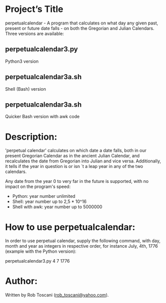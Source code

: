 # Project’s Title
perpetualcalendar - A program that calculates on what day any given past, present or future date falls - on both the Gregorian and Julian Calendars. Three versions are available:
## perpetualcalendar3.py
Python3 version
## perpetualcalendar3a.sh
Shell (Bash) version
## perpetualcalendar3a.sh
Quicker Bash version with awk code

# Description:
'perpetual calendar' calculates on which date a date falls, both in our present Gregorian Calendar as in the 
ancient Julian Calendar, and recalculates the date from Gregorian into Julian and vice versa.
Additionally, it tells if the year in question is or isn ´t a leap year in any of the two calendars.

Any date from the year 0 to very far in the future is supported, with no impact on the program's speed:
- Python: year number unlimited
- Shell: year number up to 2,5 * 10^16
- Shell with awk: year number up to 5000000

# How to use perpetualcalendar:
In order to use perpetual calendar, supply the following command, with day, month and year as integers in respective order, for instance July, 4th, 1776 (example with the Python version):

perpetualcalendar3.py 4 7 1776

# Author:
Written by Rob Toscani (rob_toscani@yahoo.com).
